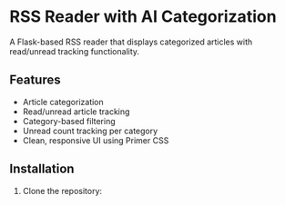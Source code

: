 # RSS Reader with AI Categorization

A Flask-based RSS reader that displays categorized articles with read/unread tracking functionality.

## Features
- Article categorization
- Read/unread article tracking
- Category-based filtering
- Unread count tracking per category
- Clean, responsive UI using Primer CSS

## Installation

1. Clone the repository: 